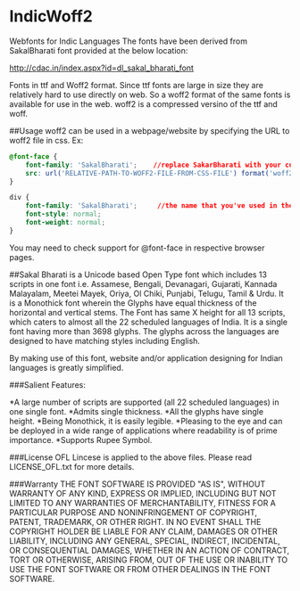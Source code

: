 # IndicWoff2
Webfonts for Indic Languages
The fonts have been derived from SakalBharati font provided at the below location:

http://cdac.in/index.aspx?id=dl_sakal_bharati_font
    
Fonts in ttf and Woff2 format. Since ttf fonts are large in size they are relatively hard to use directly on web. So a woff2 format of the same fonts is available for use in the web. woff2 is a compressed versino of the ttf and woff.

##Usage
woff2 can be used in a webpage/website by specifying the URL to woff2 file in css. Ex:
```css
@font-face {
    font-family: 'SakalBharati';    //replace SakarBharati with your custom name.
    src: url('RELATIVE-PATH-TO-WOFF2-FILE-FROM-CSS-FILE') format('woff2');
}

div {
    font-family: 'SakalBharati';     //the name that you've used in the @font-face
    font-style: normal;
    font-weight: normal;
}
```
You may need to check support for @font-face in respective browser pages.

##Sakal Bharati
is a Unicode based Open Type font which includes 13 scripts in one font i.e. Assamese, Bengali, Devanagari, Gujarati, Kannada Malayalam, Meetei Mayek, Oriya, Ol Chiki, Punjabi, Telugu, Tamil & Urdu. It is a Monothick font wherein the Glyphs have equal thickness of the horizontal and vertical stems. The Font has same X height for all 13 scripts, which caters to almost all the 22 scheduled languages of India. It is a single font having more than 3698 glyphs. The glyphs across the languages are designed to have matching styles including English.

By making use of this font, website and/or application designing for Indian languages is greatly simplified.

###Salient Features:

*A large number of scripts are supported (all 22 scheduled languages) in one single font.
*Admits single thickness.
*All the glyphs have single height.
*Being Monothick, it is easily legible.
*Pleasing to the eye and can be deployed in a wide range of applications where readability is of prime importance.
*Supports Rupee Symbol.

###License
OFL Lincese is applied to the above files. Please read LICENSE_OFL.txt for more details.

###Warranty
THE FONT SOFTWARE IS PROVIDED "AS IS", WITHOUT WARRANTY OF ANY KIND,
EXPRESS OR IMPLIED, INCLUDING BUT NOT LIMITED TO ANY WARRANTIES OF
MERCHANTABILITY, FITNESS FOR A PARTICULAR PURPOSE AND NONINFRINGEMENT
OF COPYRIGHT, PATENT, TRADEMARK, OR OTHER RIGHT. IN NO EVENT SHALL THE
COPYRIGHT HOLDER BE LIABLE FOR ANY CLAIM, DAMAGES OR OTHER LIABILITY,
INCLUDING ANY GENERAL, SPECIAL, INDIRECT, INCIDENTAL, OR CONSEQUENTIAL
DAMAGES, WHETHER IN AN ACTION OF CONTRACT, TORT OR OTHERWISE, ARISING
FROM, OUT OF THE USE OR INABILITY TO USE THE FONT SOFTWARE OR FROM
OTHER DEALINGS IN THE FONT SOFTWARE.
